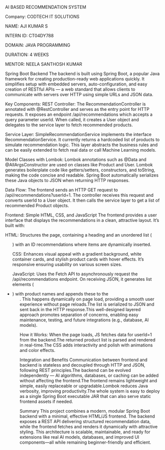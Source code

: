 AI BASED RECOMMENDATION SYSTEM

Company: CODTECH IT SOLUTIONS

NAME: AJI KUMAR S

INTERN ID: CT04DY788

DOMAIN: JAVA PROGRAMMING

DURATION: 4 WEEKS

MENTOR: NEELA SANTHOSH KUMAR

Spring Boot Backend
The backend is built using Spring Boot, a popular Java framework for creating production-ready web applications quickly. It simplifies setup with embedded servers, auto-configuration, and easy creation of RESTful APIs — a web standard that allows clients to communicate with servers over HTTP using simple URLs and JSON data.

Key Components:
REST Controller:
The RecommendationController is annotated with @RestController and serves as the entry point for HTTP requests. It exposes an endpoint /api/recommendations which accepts a query parameter userId. When called, it creates a User object and delegates to the service layer to fetch recommended products.

Service Layer:
SimpleRecommendationService implements the interface RecommendationService. It currently returns a hardcoded list of products to simulate recommendation logic. This layer abstracts the business rules and can be easily extended to fetch real data or call Machine Learning models.

Model Classes with Lombok:
Lombok annotations such as @Data and @AllArgsConstructor are used on classes like Product and User. Lombok generates boilerplate code like getters/setters, constructors, and toString, making the code concise and readable. Spring Boot automatically serializes these Java objects to JSON when returning HTTP responses.

Data Flow:
The frontend sends an HTTP GET request to /api/recommendations?userId=1.
The controller receives this request and converts userId to a User object.
It then calls the service layer to get a list of recommended Product objects.

Frontend: Simple HTML, CSS, and JavaScript
The frontend provides a user interface that displays the recommendations in a clean, attractive layout. It’s built with:

HTML: Structures the page, containing a heading and an unordered list
(<ul>) with an ID recommendations where items are dynamically inserted.

CSS:
Enhances visual appeal with a gradient background, white container cards, and stylish product cards with hover effects. It’s responsive ensuring usability on various screen sizes.

JavaScript:
Uses the Fetch API to asynchronously request the /api/recommendations endpoint. On receiving JSON, it generates list elements
(<li>) with product names and appends these to the <ul>. This happens dynamically on page load, providing a smooth user experience without page reloads.The list is serialized to JSON and sent back in the HTTP response.This well-designed layered approach promotes separation of concerns, enabling easy maintenance, testing, and future integrations (e.g., database, AI models).

How it Works:
When the page loads, JS fetches data for userId=1 from the backend.The returned product list is parsed and rendered in real-time.The CSS adds interactivity and polish with animations and color effects.

Integration and Benefits
Communication between frontend and backend is stateless and decoupled through HTTP and JSON, following REST principles.The backend can be evolved independently — AI algorithms, databases, or caching can be added without affecting the frontend.The frontend remains lightweight and simple, easily replaceable or upgradable.Lombok reduces Java verbosity, improving productivity.The whole system is easy to deploy as a single Spring Boot executable JAR that can also serve static frontend assets if needed.

Summary
This project combines a modern, modular Spring Boot backend with a minimal, effective HTML/JS frontend. The backend exposes a REST API delivering structured recommendation data, while the frontend fetches and renders it dynamically with attractive styling. This architecture is scalable, maintainable, and ready for extensions like real AI models, databases, and improved UI components—all while remaining beginner-friendly and efficient.


